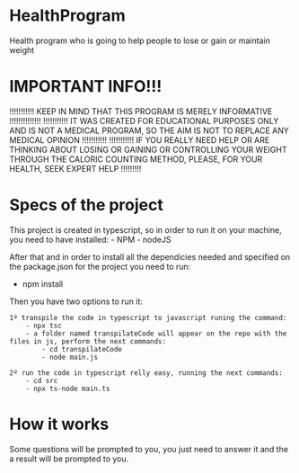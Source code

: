 # HealthProgram
Health program who is going to help people to lose or gain or maintain weight

# IMPORTANT INFO!!!
!!!!!!!!!!! KEEP IN MIND THAT THIS PROGRAM IS MERELY INFORMATIVE !!!!!!!!!!!!!!
!!!!!!!!!!! IT WAS CREATED FOR EDUCATIONAL PURPOSES ONLY AND IS NOT A MEDICAL PROGRAM, SO THE AIM IS NOT TO REPLACE ANY MEDICAL OPINION !!!!!!!!!!!
!!!!!!!!!!! IF YOU REALLY NEED HELP OR ARE THINKING ABOUT LOSING OR GAINING OR CONTROLLING YOUR WEIGHT THROUGH THE CALORIC COUNTING METHOD, PLEASE, FOR YOUR HEALTH, SEEK EXPERT HELP !!!!!!!!! 

# Specs of the project
This project is created in typescript, so in order to run it on your machine, you need to have installed:
	- NPM
	- nodeJS

After that and in order to install all the dependicies needed and specified on the package.json for the project you need to run:

 - npm install

Then you have two options to run it:

	1º transpile the code in typescript to javascript runing the command:
		- npx tsc
		- a folder named transpilateCode will appear on the repo with the files in js, perform the next commands:
			- cd transpilateCode
			- node main.js
	
	2º run the code in typescript relly easy, running the next commands:
		- cd src
		- npx ts-node main.ts

# How it works
Some questions will be prompted to you, you just need to answer it and the a result will be prompted to you.